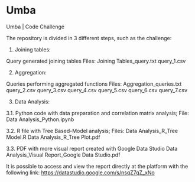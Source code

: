 # Umba
Umba | Code Challenge

The repository is divided in 3 different steps, such as the challenge:

1. Joining tables: 

Query generated joining tables
Files:
Joining Tables_query.txt
query_1.csv

2. Aggregation: 

Queries performing aggregated functions
Files:
Aggregation_queries.txt
query_2.csv
query_3.csv
query_4.csv
query_5.csv
query_6.csv
query_7.csv

3. Data Analysis:

3.1. Python code with data preparation and correlation matrix analysis;
File:
Data Analysis_Python.ipynb

3.2. R file with Tree Based-Model analysis;
Files:
Data Analysis_R_Tree Model.R
Data Analysis_R_Tree Plot.pdf

3.3. PDF with more visual report created with Google Data Studio
Data Analysis_Visual Report_Google Data Studio.pdf

It is possible to access and view the report directly at the platform with the following link:    https://datastudio.google.com/s/nsqZ7qZ_xNo
